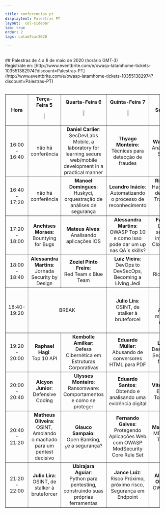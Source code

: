 ```yaml
---

title: conferencias_pt
displaytext: Palestras PT
layout:  col-sidebar
tab: true
order: 2
tags: LatamTour2020

---
```


<br>
## Palestras de 4 a 8 de maio de 2020 (horário GMT-3)
<br>
Registrate en: [http://www.eventbrite.com/e/owasp-latamhome-tickets-103551382974?discount=Palestras-PT](http://www.eventbrite.com/e/owasp-latamhome-tickets-103551382974?discount=Palestras-PT)
<br><br>
<div class="divTable">
<table class="conferenceTable" border="1" style="text-align: center; width: 100%;">
  <tr>
    <th class="hourColumn">Hora</th>
    <th class="otherColumns">Terça-Feira 5<br><p align="center"><a href="https://www.youtube.com/watch?v=PyVkw9niX6Q&feature=youtu.be"><img src="assets/images/Youtube_Live.png" height="20%" width="20%"></a></p></th>
    <th class="otherColumns">Quarta-Feira 6<br><p align="center"><a href="https://www.youtube.com/watch?v=0PT4-IodTRw&feature=youtu.be"><img src="assets/images/Youtube_Live.png" height="20%" width="20%"></a></p></th>
    <th class="otherColumns">Quinta-Feira 7<br><p align="center"><a href="https://www.youtube.com/watch?v=wsweQZMorGU&feature=youtu.be"><img src="assets/images/Youtube_Live.png" height="20%" width="20%"></a></p></th>
    <th class="otherColumns">Sexta-Feira 8</th>
  </tr>
  <tr>
    <td class="hourColumn">16:00<br>-<br>16:40</td>
    <td>não há conferência</td>
    <td><b>Daniel Carlier</b>:<br>SecDevLabs Mobile, a laboratory for learning secure web/mobile development in a practical manner</td>
    <td><b>Thyago Monteiro</b>:<br>Técnicas para detecção de fraudes</td>
    <td><b>Wagner Morais</b>:<br>Análise de Redes Sociais com OSINT</td>
  </tr>
<tr>
    <td class="hourColumn">16:40<br>-<br>17:20</td>
    <td>não há conferência</td>
    <td><b>Manoel Domingues</b>:<br>Huskyci, orquestração de análises de segurança</td>
    <td><b>Leandro Inácio</b>:<br>Automatizando o processo de reconhecimento</td>
    <td><b>Ricardo Supo</b>:<br>Hacking nos dias de COVID-19, Transformação digital sem controles</td>
  </tr>
<tr>
    <td class="hourColumn">17:20<br>-<br>18:00</td>
    <td><b>Anchises Moraes</b>:<br>Bountying for Bugs</td>
    <td><b>Mateus Alves</b>:<br>Analisando aplicações iOS</td>
    <td><b>Alessandra Martins</b>:<br>OWASP Top 10 e como isso pode dar um up nas QA´s skills?</td>
    <td><b>Fábio Isaque</b>:<br>Desafios de segurança da informação na Cloud no cenário atual</td>
  </tr>
<tr>
    <td class="hourColumn">18:00<br>-<br>18:40</td>
    <td><b>Alessandra Martins</b>:<br>Jornada Security by Design</td>
    <td><b>Zoziel Pinto Freire</b>:<br>Red Team x Blue Team</td>
    <td><b>Luiz Vieira</b>:<br>DevOps to DevSecOps, Becoming a Living Jedi</td>
    <td><b>Guilherme Alencar</b>:<br>Riding with Zero Trust</td>
  </tr>
<tr>
    <td class="hourColumn">18:40-19:20</td>
    <td colspan="2">BREAK</td>
    <td><b>Julio Lira</b>:<br>OSINT, de stalker à bruteforcel</td>
    <td><b>Matheus Oliveira</b>:<br>OSINT,  Amolando o machado para um pentest decisivo</td>
  </tr>
<tr>
    <td class="hourColumn">19:20<br>-<br>20:00</td>
    <td><b>Raphael Hagi</b>:<br>Top 10 API</td>
    <td><b>Kembolle Amilkar</b>:<br>Defesa Cibernética em Estruturas Corporativas</td>
    <td><b>Eduardo Müller</b>:<br>Abusando de conversores HTML para PDF</td>
    <td><b>Luis Araujo</b>:<br>Desenvolvimento Seguro além das ferramentas</td>
  </tr>
<tr>
    <td class="hourColumn">20:00<br>-<br>20:40</td>
    <td><b>Alcyon Junior</b>:<br>Defensive Coding</td>
    <td><b>Ulysses Monteiro</b>:<br>Ransomware: Comportamentos e como se proteger</td>
    <td><b>Eduardo Santos</b>:<br>Obtendo e analisando uma evidência digital</td>
    <td><b>Vitor Fernandes</b>:<br>Explorando o Top 10 OWASP</td>
  </tr>
<tr>
    <td class="hourColumn">20:40<br>-<br>21:20</td>
    <td><b>Matheus Oliveira</b>:<br>OSINT,  Amolando o machado para um pentest decisivo</td>
    <td><b>Glauco Sampaio</b>:<br>Open Banking, ¿e a segurança?</td>
    <td><b>Fernando Galves</b>:<br>Protegendo Aplicações Web com OWASP ModSecurity Core Rule Set</td>
    <td><b>Mauricio Harley</b>:<br>MITRE ATT&CK, Tinta roxa na CALDERA</td>
  </tr>
<tr>
    <td class="hourColumn">21:20<br>-<br>22:00</td>
    <td><b>Julio Lira</b>:<br>OSINT, de stalker à bruteforcer</td>
    <td><b>Ubirajara Aguiar</b>:<br>Python para pentesting, construindo suas próprias ferramentas</td>
    <td><b>Jance Luiz</b>:<br>Risco Próximo, próximo risco, Segurança em Endpoint</td>
    <td><b>Alessandro de Oliveira Faria</b>:<br>OWASP Top Ten Mobile</td>
  </tr>
</table>
</div>
